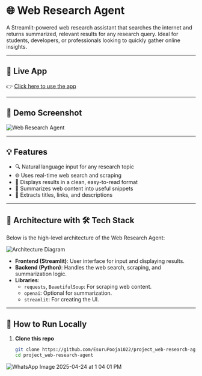 # 🌐 Web Research Agent

A Streamlit-powered web research assistant that searches the internet and returns summarized, relevant results for any research query. Ideal for students, developers, or professionals looking to quickly gather online insights.

---

## 🚀 Live App

👉 [Click here to use the app](https://projectweb-research-agent-e52pfha6fqsoxezre3rrku.streamlit.app)

---

## 📸 Demo Screenshot

![Web Research Agent](https://github.com/EsuruPooja1022/project_web-research-agent/assets/YOUR_SCREENSHOT)

---

## 💡 Features

- 🔍 Natural language input for any research topic
- 🌐 Uses real-time web search and scraping
- 📄 Displays results in a clean, easy-to-read format
- 💬 Summarizes web content into useful snippets
- 📑 Extracts titles, links, and descriptions

---
## 🔧 Architecture with 🛠️ Tech Stack

Below is the high-level architecture of the Web Research Agent:

![Architecture Diagram](path/to/your/architecture_diagram.png)

- **Frontend (Streamlit)**: User interface for input and displaying results.
- **Backend (Python)**: Handles the web search, scraping, and summarization logic.
- **Libraries**:
  - `requests`, `BeautifulSoup`: For scraping web content.
  - `openai`: Optional for summarization.
  - `streamlit`: For creating the UI.

---

## 🧪 How to Run Locally

1. **Clone this repo**
   ```bash
   git clone https://github.com/EsuruPooja1022/project_web-research-agent.git
   cd project_web-research-agent

![WhatsApp Image 2025-04-24 at 1 04 01 PM](https://github.com/user-attachments/assets/41b8b82b-48bb-4c13-960a-e2b9b7c91636)
